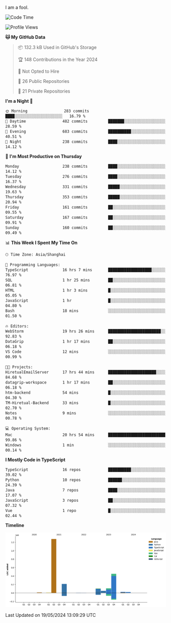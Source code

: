 I am a fool.

<!--START_SECTION:waka-->
![Code Time](http://img.shields.io/badge/Code%20Time-1%2C439%20hrs%2028%20mins-blue)

![Profile Views](http://img.shields.io/badge/Profile%20Views-0-blue)

**🐱 My GitHub Data** 

> 📦 132.3 kB Used in GitHub's Storage 
 > 
> 🏆 148 Contributions in the Year 2024
 > 
> 🚫 Not Opted to Hire
 > 
> 📜 26 Public Repositories 
 > 
> 🔑 21 Private Repositories 
 > 
**I'm a Night 🦉** 

```text
🌞 Morning                283 commits         ████░░░░░░░░░░░░░░░░░░░░░   16.79 % 
🌆 Daytime                482 commits         ███████░░░░░░░░░░░░░░░░░░   28.59 % 
🌃 Evening                683 commits         ██████████░░░░░░░░░░░░░░░   40.51 % 
🌙 Night                  238 commits         ████░░░░░░░░░░░░░░░░░░░░░   14.12 % 
```
📅 **I'm Most Productive on Thursday** 

```text
Monday                   238 commits         ████░░░░░░░░░░░░░░░░░░░░░   14.12 % 
Tuesday                  276 commits         ████░░░░░░░░░░░░░░░░░░░░░   16.37 % 
Wednesday                331 commits         █████░░░░░░░░░░░░░░░░░░░░   19.63 % 
Thursday                 353 commits         █████░░░░░░░░░░░░░░░░░░░░   20.94 % 
Friday                   161 commits         ██░░░░░░░░░░░░░░░░░░░░░░░   09.55 % 
Saturday                 167 commits         ██░░░░░░░░░░░░░░░░░░░░░░░   09.91 % 
Sunday                   160 commits         ██░░░░░░░░░░░░░░░░░░░░░░░   09.49 % 
```


📊 **This Week I Spent My Time On** 

```text
🕑︎ Time Zone: Asia/Shanghai

💬 Programming Languages: 
TypeScript               16 hrs 7 mins       ███████████████████░░░░░░   76.97 % 
SQL                      1 hr 25 mins        ██░░░░░░░░░░░░░░░░░░░░░░░   06.81 % 
HTML                     1 hr 3 mins         █░░░░░░░░░░░░░░░░░░░░░░░░   05.05 % 
JavaScript               1 hr                █░░░░░░░░░░░░░░░░░░░░░░░░   04.80 % 
Bash                     18 mins             ░░░░░░░░░░░░░░░░░░░░░░░░░   01.50 % 

🔥 Editors: 
WebStorm                 19 hrs 26 mins      ███████████████████████░░   92.83 % 
DataGrip                 1 hr 17 mins        ██░░░░░░░░░░░░░░░░░░░░░░░   06.18 % 
VS Code                  12 mins             ░░░░░░░░░░░░░░░░░░░░░░░░░   00.99 % 

🐱‍💻 Projects: 
HiretualEmailServer      17 hrs 44 mins      █████████████████████░░░░   84.68 % 
datagrip-workspace       1 hr 17 mins        ██░░░░░░░░░░░░░░░░░░░░░░░   06.18 % 
htm-backend              54 mins             █░░░░░░░░░░░░░░░░░░░░░░░░   04.30 % 
TM-Hiretual-Backend      33 mins             █░░░░░░░░░░░░░░░░░░░░░░░░   02.70 % 
Notes                    9 mins              ░░░░░░░░░░░░░░░░░░░░░░░░░   00.78 % 

💻 Operating System: 
Mac                      20 hrs 54 mins      █████████████████████████   99.86 % 
Windows                  1 min               ░░░░░░░░░░░░░░░░░░░░░░░░░   00.14 % 
```

**I Mostly Code in TypeScript** 

```text
TypeScript               16 repos            ██████████░░░░░░░░░░░░░░░   39.02 % 
Python                   10 repos            ██████░░░░░░░░░░░░░░░░░░░   24.39 % 
Java                     7 repos             ████░░░░░░░░░░░░░░░░░░░░░   17.07 % 
JavaScript               3 repos             ██░░░░░░░░░░░░░░░░░░░░░░░   07.32 % 
Vue                      1 repo              █░░░░░░░░░░░░░░░░░░░░░░░░   02.44 % 
```



**Timeline**

![Lines of Code chart](https://raw.githubusercontent.com/VeejaLiu/VeejaLiu/master/assets/bar_graph.png)


 Last Updated on 19/05/2024 13:09:29 UTC
<!--END_SECTION:waka-->
